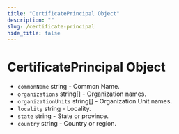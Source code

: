 ```yaml
---
title: "CertificatePrincipal Object"
description: ""
slug: /certificate-principal
hide_title: false
---
```


# CertificatePrincipal Object

* `commonName` string - Common Name.
* `organizations` string[] - Organization names.
* `organizationUnits` string[] - Organization Unit names.
* `locality` string - Locality.
* `state` string - State or province.
* `country` string - Country or region.
